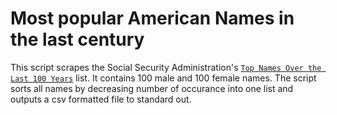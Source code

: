 # Most popular American Names in the last century

This script scrapes the Social Security Administration's [`Top Names Over the Last 100 Years`](https://www.ssa.gov/oact/babynames/decades/century.html) list. It contains 100 male and 100 female names. The script sorts all names by decreasing number of occurance into one list and outputs a csv formatted file to standard out.
